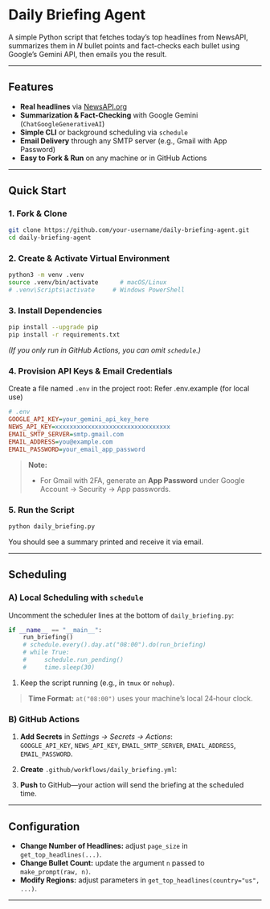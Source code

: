 # Daily Briefing Agent

A simple Python script that fetches today’s top headlines from NewsAPI, summarizes them in *N* bullet points and fact-checks each bullet using Google’s Gemini API, then emails you the result.

---

## Features

- **Real headlines** via [NewsAPI.org](https://newsapi.org/)  
- **Summarization & Fact-Checking** with Google Gemini (`ChatGoogleGenerativeAI`)  
- **Simple CLI** or background scheduling via `schedule`  
- **Email Delivery** through any SMTP server (e.g., Gmail with App Password)  
- **Easy to Fork & Run** on any machine or in GitHub Actions

---

## Quick Start

### 1. Fork & Clone

```bash
git clone https://github.com/your-username/daily-briefing-agent.git
cd daily-briefing-agent
```

### 2. Create & Activate Virtual Environment

```bash
python3 -m venv .venv
source .venv/bin/activate      # macOS/Linux
# .venv\Scripts\activate     # Windows PowerShell
```

### 3. Install Dependencies

```bash
pip install --upgrade pip
pip install -r requirements.txt 
```

*(If you only run in GitHub Actions, you can omit `schedule`.)*

### 4. Provision API Keys & Email Credentials

Create a file named `.env` in the project root:
Refer .env.example (for local use)

```ini
# .env
GOOGLE_API_KEY=your_gemini_api_key_here
NEWS_API_KEY=xxxxxxxxxxxxxxxxxxxxxxxxxxxxxxxx
EMAIL_SMTP_SERVER=smtp.gmail.com
EMAIL_ADDRESS=you@example.com
EMAIL_PASSWORD=your_email_app_password
```

> **Note:**  
> - For Gmail with 2FA, generate an **App Password** under Google Account → Security → App passwords.  

### 5. Run the Script

```bash
python daily_briefing.py
```

You should see a summary printed and receive it via email.

---

## Scheduling

### A) Local Scheduling with `schedule`

Uncomment the scheduler lines at the bottom of `daily_briefing.py`:

```python
if __name__ == "__main__":
    run_briefing()
    # schedule.every().day.at("08:00").do(run_briefing)
    # while True:
    #     schedule.run_pending()
    #     time.sleep(30)
```

1. Keep the script running (e.g., in `tmux` or `nohup`).

> **Time Format:** `at("08:00")` uses your machine’s local 24‑hour clock.

### B) GitHub Actions

1. **Add Secrets** in _Settings → Secrets → Actions_:  
   `GOOGLE_API_KEY`, `NEWS_API_KEY`, `EMAIL_SMTP_SERVER`, `EMAIL_ADDRESS`, `EMAIL_PASSWORD`.

2. **Create** `.github/workflows/daily_briefing.yml`:

3. **Push** to GitHub—your action will send the briefing at the scheduled time.

---

## Configuration

- **Change Number of Headlines:** adjust `page_size` in `get_top_headlines(...)`.  
- **Change Bullet Count:** update the argument `n` passed to `make_prompt(raw, n)`.  
- **Modify Regions:** adjust parameters in `get_top_headlines(country="us", ...)`.

---